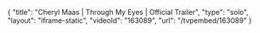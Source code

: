 {
    "title": "Cheryl Maas | Through My Eyes | Official Trailer",
    "type": "solo",
    "layout": "iframe-static",
    "videoId": "163089",
    "url": "\/tvpembed\/163089"
}